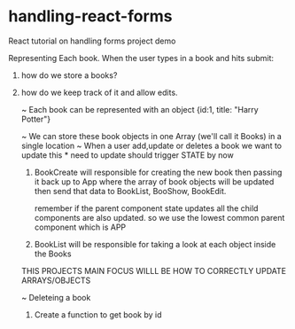 # handling-react-forms
React tutorial on handling forms project demo 

Representing Each book.
When the user types in a book and hits submit:
1. how do we store a books?
2. how do we keep track of it and allow edits. 

    ~ Each book can be represented with an object
      {id:1, title: "Harry Potter"}

    ~ We can store these book objects in one Array (we'll call it Books) in a single location
    ~ When a user add,update or deletes a book we want to update this
            * need to update should trigger STATE by now

    1. BookCreate will responsible for creating the new book
       then passing it back up to App where the 
       array of book objects will be updated then send that data 
       to BookList, BooShow, BookEdit.  
       
       remember if the parent component state updates 
       all the child components are also updated. so we use 
       the lowest common parent component which is APP 
    
    2. BookList will be responsible for taking a look at each 
       object inside the Books

            
   THIS PROJECTS MAIN FOCUS WILLL BE HOW TO CORRECTLY UPDATE ARRAYS/OBJECTS

   ~ Deleteing a book

   1. Create a function to get book by id



